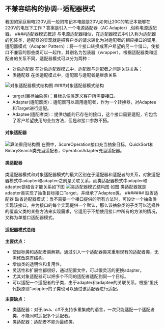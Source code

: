 ## 不兼容结构的协调--适配器模式
我国的家庭用电220V,而一般的笔记本电脑是20V,如何让20C的笔记本能够在220V的电压下工作？答案是引入一个电源适配器（AC Adapter）,俗称电源适配器。
####适配器模式概述
与电源适配器相似，在适配器模式中引入称为适配器的包装类，适配器的实现就是把客户类的请求转化为对适配者的相应接口的调用。
适配器模式（Adapter Pattern）：将一个接口转换成客户希望的另一个借口，使接口不兼容的那些类可以一起作，其别名为包装器（wrapper）。根据适配器类和适配者的关系不同，适配器模式可以分为两种：

- 对象适配器 在对象适配器模式中，适配器与适配者之间是关联关系；
- 类适配器  在类适配模式中，适配器与适配者是继承关系

![对象适配器模式结构图](file:///F:\yaoyaohao\workspaceIdea\matthew-alpha\matthew-designPattern-practice\src\main\webapp\webstatic\images\adapter_001.jpg)
####对象适配器模式结构

- target(目标抽象类)：目标头像类定义客户所需要接口。
- Adapter(适配器类)：适配器可以调用适配者，作为一个转换器，对Adaptee和Target进行适配。
- Adaptee(适配者类)：提供功能的已存在的接口，这个接口需要适配，它包含了客户希望使用的业务方法，但是和接口参数不搭。

#### 对象适配器
![算法重用结构图](file:///F:\yaoyaohao\workspaceIdea\matthew-alpha\matthew-designPattern-practice\src\main\webapp\webstatic\images\adapter_002.jpg)
在图中，ScoreOperation接口充当抽象目标，QuickSort和BinarySearch类充当适配者，OperationAdapter充当适配器。

#### 类适配器
类适配器模式和对象适配器模式的最大区别在于适配器和适配者的关系，对象适配器模式中adapter和adaptee之前是关联关系，而类适配器模式中adapter和adaptee是结合才能关系如下图
![类适配器模式结构图](file:///F:\yaoyaohao\workspaceIdea\matthew-alpha\matthew-designPattern-practice\src\main\webapp\webstatic\images\adapter_003.jpg)
如图 类适配器就是adapter类实现了抽象目标接口Target，并继承了Adaptee类。
####### 缺省适配器
缺省适配器模式：当不需要一个接口提供的所有方法时，可设计一个抽象类实现该接口，并为接口的每个实现提供一个默认，那么该抽象类的子类可以选择性的覆盖父类的某些方法来实现需求，它适用于不想使用接口中所有的方法的情况，又称为单接口适配器模式。
#### 适配器模式总结
**主要优点：**

- 使目标类和适配者类解耦，通过引入一个适配器类来重用现有的适配者类，无需修改原有结构。
- 增加类的透明性和复用性，
- 灵活性和扩展性都很好，通过配置文件，可以很灵活的更换adapter，
- 尤其对象适配器可以把多个不同的适配者适配到同一个目标。
- 可以适配一个适配者的子类，由于adapter和adaptee的关联关系，根据“里氏代换原则”adaptee的子类也可以通过该适配器进行适配。

**主要缺点：**

- 类适配器：对于java、c#不支持多重集成的语言，一次只能适配一个适配者类，不能同时适配多个适配者。
- 类适配器：适配者不能为最终类。
